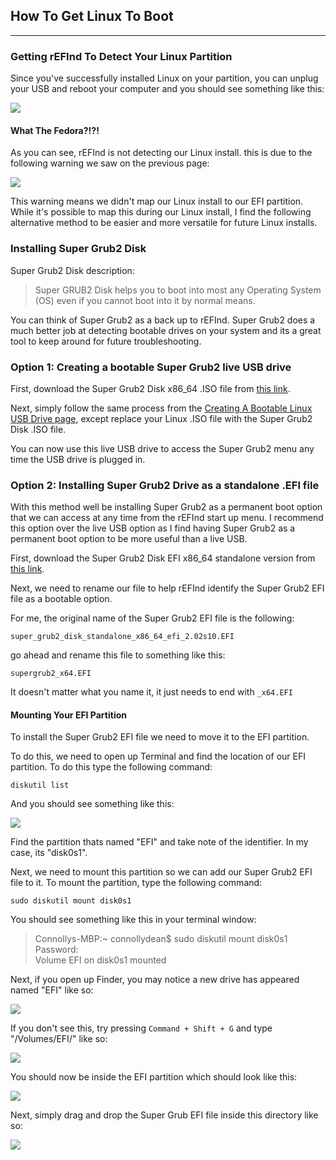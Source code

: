 ## How To Get Linux To Boot
***

### Getting rEFInd To Detect Your Linux Partition

Since you've successfully installed Linux on your partition, you can unplug your USB and reboot your computer and you should see something like this:

![](images/refindscreen.png)

#### What The Fedora?!?!

As you can see, rEFInd is not detecting our Linux install. this is due to the following warning we saw on the previous page:

![](images/efierror.png)

This warning means we didn't map our Linux install to our EFI partition. While it's possible to map this during our Linux install, I find the following alternative method to be easier and more versatile for future Linux installs.

### Installing Super Grub2 Disk

Super Grub2 Disk description:

> Super GRUB2 Disk helps you to boot into most any Operating System (OS) even if you cannot boot into it by normal means.

You can think of Super Grub2 as a back up to rEFInd.  Super Grub2 does a much better job at detecting bootable drives on your system and its a great tool to keep around for future troubleshooting.

### Option 1: Creating a bootable Super Grub2 live USB drive

First, download the Super Grub2 Disk x86_64 .ISO file from [this link](https://sourceforge.net/projects/supergrub2/files/2.02s10/super_grub2_disk_2.02s10/super_grub2_disk_x86_64_efi_2.02s10.iso/download).

Next, simply follow the same process from the [Creating A Bootable Linux USB Drive page](linuxusb.md), except replace your Linux .ISO file with the Super Grub2 Disk .ISO file.

You can now use this live USB drive to access the Super Grub2 menu any time the USB drive is plugged in.

### Option 2: Installing Super Grub2 Drive as a standalone .EFI file

With this method well be installing Super Grub2 as a permanent boot option that we can access at any time from the rEFInd start up menu. I recommend this option over the live USB option as I find having Super Grub2 as a permanent boot option to be more useful than a live USB.

First, download the Super Grub2 Disk EFI x86_64 standalone version from [this link](https://sourceforge.net/projects/supergrub2/files/2.02s10/super_grub2_disk_2.02s10/super_grub2_disk_standalone_x86_64_efi_2.02s10.EFI/download).

Next, we need to rename our file to help rEFInd identify the Super Grub2 EFI file as a bootable option.

For me, the original name of the Super Grub2 EFI file is the following:

`super_grub2_disk_standalone_x86_64_efi_2.02s10.EFI`

go ahead and rename this file to something like this:

`supergrub2_x64.EFI`

It doesn't matter what you name it, it just needs to end with `_x64.EFI`

#### Mounting Your EFI Partition

To install the Super Grub2 EFI file we need to move it to the EFI partition.

To do this, we need to open up Terminal and find the location of our EFI partition.  To do this type the following command:

`diskutil list`

And you should see something like this:

![](images/efipart.png)

Find the partition thats named "EFI" and take note of the identifier. In my case, its "disk0s1".

Next, we need to mount this partition so we can add our Super Grub2 EFI file to it. To mount the partition, type the following command:

`sudo diskutil mount disk0s1`

You should see something like this in your terminal window:

> Connollys-MBP:~ connollydean$ sudo diskutil mount disk0s1   
Password:   
Volume EFI on disk0s1 mounted

Next, if you open up Finder, you may notice a new drive has appeared named "EFI" like so:

![](images/efifinder.png)

If you don't see this, try pressing `Command + Shift + G` and type "/Volumes/EFI/" like so:

![](images/efifind.png)

You should now be inside the EFI partition which should look like this:

![](images/pregrub.png)

Next, simply drag and drop the Super Grub EFI file inside this directory like so:

![](images/aftergrub.png)
